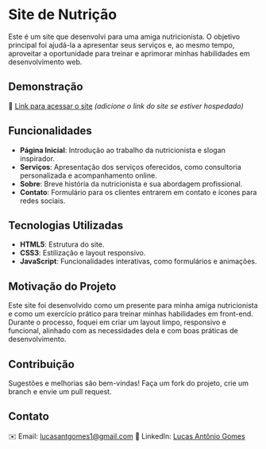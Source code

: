 # **Site de Nutrição**

Este é um site que desenvolvi para uma amiga nutricionista. O objetivo principal foi ajudá-la a apresentar seus serviços e, ao mesmo tempo, aproveitar a oportunidade para treinar e aprimorar minhas habilidades em desenvolvimento web.

## **Demonstração**

🔗 [Link para acessar o site](#) _(adicione o link do site se estiver hospedado)_

## **Funcionalidades**

- **Página Inicial**: Introdução ao trabalho da nutricionista e slogan inspirador.
- **Serviços**: Apresentação dos serviços oferecidos, como consultoria personalizada e acompanhamento online.
- **Sobre**: Breve história da nutricionista e sua abordagem profissional.
- **Contato**: Formulário para os clientes entrarem em contato e ícones para redes sociais.

## **Tecnologias Utilizadas**

- **HTML5**: Estrutura do site.
- **CSS3**: Estilização e layout responsivo.
- **JavaScript**: Funcionalidades interativas, como formulários e animações.

## **Motivação do Projeto**

Este site foi desenvolvido como um presente para minha amiga nutricionista e como um exercício prático para treinar minhas habilidades em front-end. Durante o processo, foquei em criar um layout limpo, responsivo e funcional, alinhado com as necessidades dela e com boas práticas de desenvolvimento.

## **Contribuição**

Sugestões e melhorias são bem-vindas! Faça um fork do projeto, crie um branch e envie um pull request.

## **Contato**

✉️ Email: lucasantgomes1@gmail.com
📱 LinkedIn: [Lucas Antônio Gomes](https://www.linkedin.com/in/lucas-antonio-gomes-ab514528a/)
